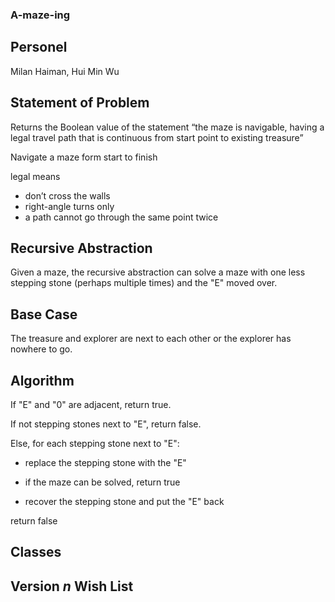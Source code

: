 ### A-maze-ing
## Personel
Milan Haiman, Hui Min Wu
## Statement of Problem
Returns the Boolean value of the statement “the maze is navigable, having a legal travel path that is continuous from start point to existing treasure”

Navigate a maze form start to finish

legal means
- don’t cross the walls
- right-angle turns only
- a path cannot go through the same point twice
## Recursive Abstraction
Given a maze, the recursive abstraction can solve a maze with one less stepping stone (perhaps multiple times) and the "E" moved over.
## Base Case
The treasure and explorer are next to each other or the explorer has nowhere to go.
## Algorithm
If "E" and "0" are adjacent, return true.

If not stepping stones next to "E", return false.

Else, for each stepping stone next to "E":
  
  + replace the stepping stone with the "E"
  
  + if the maze can be solved, return true
  
  + recover the stepping stone and put the "E" back

return false

## Classes
## Version *n* Wish List
